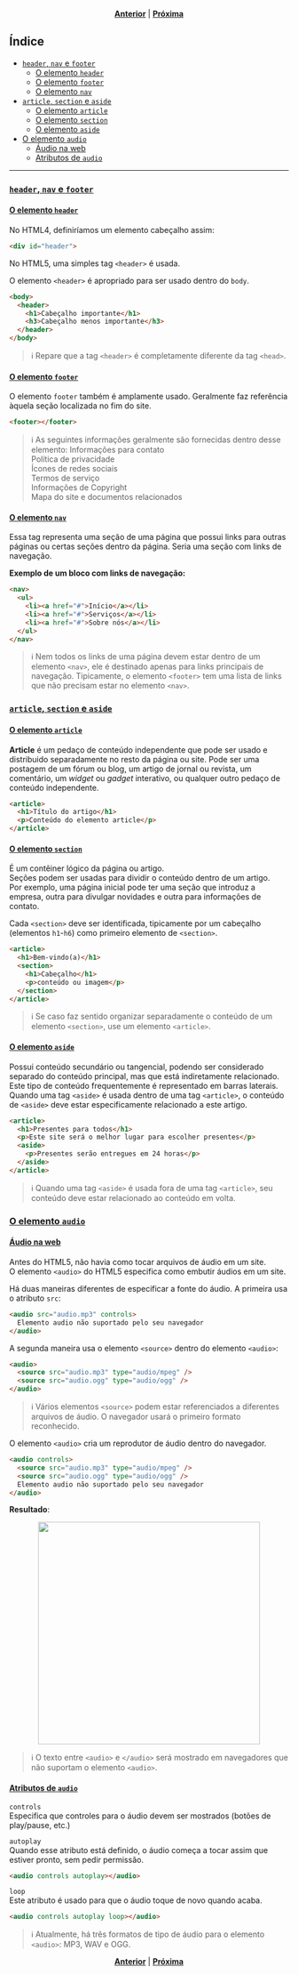 
<p align="center">
  <a href="#"><strong>Anterior</strong></a>
  |
  <a href="#"><strong>Próxima</strong></a>
</p>

## Índice
- [`header`, `nav` e `footer`](#header-nav-e-footer)
  - [O elemento `header`](#o-elemento-header)
  - [O elemento `footer`](#o-elemento-footer)
  - [O elemento `nav`](#o-elemento-nav)
- [`article`, `section` e `aside`](#article-section-e-aside)
  - [O elemento `article`](#o-elemento-article)
  - [O elemento `section`](#o-elemento-section)
  - [O elemento `aside`](#o-elemento-aside)
- [O elemento `audio`](o-elemento-audio)
  - [Áudio na web](#áudio-na-web)
  - [Atributos de `audio`](#atributos-de-audio)
-----
### [`header`, `nav` e `footer`](#índice)
#### [O elemento `header`](#índice)
No HTML4, definiríamos um elemento cabeçalho assim:

```html
<div id="header">
```

No HTML5, uma simples tag `<header>` é usada.

O elemento `<header>` é apropriado para ser usado dentro do `body`.

```html
<body>
  <header>
    <h1>Cabeçalho importante</h1>
    <h3>Cabeçalho menos importante</h3>
  </header>
</body>
```

> :information_source: Repare que a tag `<header>` é completamente diferente da tag `<head>`.

#### [O elemento `footer`](#índice)
O elemento `footer` também é amplamente usado. Geralmente faz referência àquela seção localizada no fim do site.

```html
<footer></footer>
```

> :information_source: As seguintes informações geralmente são fornecidas dentro desse elemento: Informações para contato<br>Política de privacidade<br>Ícones de redes sociais<br>Termos de serviço<br>Informações de Copyright<br>Mapa do site e documentos relacionados

#### [O elemento `nav`](#índice)
Essa tag representa uma seção de uma página que possui links para outras páginas ou certas seções dentro da página. Seria uma seção com links de navegação.

__Exemplo de um bloco com links de navegação:__

```html
<nav>
  <ul>
    <li><a href="#">Início</a></li>
    <li><a href="#">Serviços</a></li>
    <li><a href="#">Sobre nós</a></li>
  </ul>
</nav>
```

> :information_source: Nem todos os links de uma página devem estar dentro de um elemento `<nav>`, ele é destinado apenas para links principais de navegação. Tipicamente, o elemento `<footer>` tem uma lista de links que não precisam estar no elemento `<nav>`.

### [`article`, `section` e `aside`](índice)
#### [O elemento `article`](#índice)
__Article__ é um pedaço de conteúdo independente que pode ser usado e distribuido separadamente no resto da página ou site. Pode ser uma postagem de um fórum ou blog, um artigo de jornal ou revista, um comentário, um *widget* ou *gadget* interativo, ou qualquer outro pedaço de conteúdo independente.

```html
<article>
  <h1>Título do artigo</h1>
  <p>Conteúdo do elemento article</p>
</article>
```

#### [O elemento `section`](#índice)
É um contêiner lógico da página ou artigo.<br>
Seções podem ser usadas para dividir o conteúdo dentro de um artigo.<br>
Por exemplo, uma página inicial pode ter uma seção que introduz a empresa, outra para divulgar novidades e outra para informações de contato.

Cada `<section>` deve ser identificada, tipicamente por um cabeçalho (elementos `h1`-`h6`) como primeiro elemento de `<section>`.

```html
<article>
  <h1>Bem-vindo(a)</h1>
  <section>
    <h1>Cabeçalho</h1>
    <p>conteúdo ou imagem</p>
  </section>
</article>
```

> :information_source: Se caso faz sentido organizar separadamente o conteúdo de um elemento `<section>`, use um elemento `<article>`.

#### [O elemento `aside`](#índice)
Possui conteúdo secundário ou tangencial, podendo ser considerado separado do conteúdo principal, mas que está indiretamente relacionado.<br>
Este tipo de conteúdo frequentemente é representado em barras laterais.<br>
Quando uma tag `<aside>` é usada dentro de uma tag `<article>`, o conteúdo de `<aside>` deve estar especificamente relacionado a este artigo.

```html
<article>
  <h1>Presentes para todos</h1>
  <p>Este site será o melhor lugar para escolher presentes</p>
  <aside>
    <p>Presentes serão entregues em 24 horas</p>
  </aside>
</article>
```

> :information_source: Quando uma tag `<aside>` é usada fora de uma tag `<article>`, seu conteúdo deve estar relacionado ao conteúdo em volta.

### [O elemento `audio`](índice)
#### [Áudio na web](#índice)
Antes do HTML5, não havia como tocar arquivos de áudio em um site.<br>
O elemento `<audio>` do HTML5 especifica como embutir áudios em um site.

Há duas maneiras diferentes de especificar a fonte do áudio. A primeira usa o atributo `src`:

```html
<audio src="audio.mp3" controls>
  Elemento audio não suportado pelo seu navegador
</audio>
```

A segunda maneira usa o elemento `<source>` dentro do elemento `<audio>`:

```html
<audio>
  <source src="audio.mp3" type="audio/mpeg" />
  <source src="audio.ogg" type="audio/ogg" />
</audio>
```

> :information_source: Vários elementos `<source>` podem estar referenciados a diferentes arquivos de áudio. O navegador usará o primeiro formato reconhecido.

O elemento `<audio>` cria um reprodutor de áudio dentro do navegador.

```html
<audio controls>
  <source src="audio.mp3" type="audio/mpeg" />
  <source src="audio.ogg" type="audio/ogg" />
  Elemento audio não suportado pelo seu navegador
</audio>
```

__Resultado__:

<p align="center">
  <img src="https://api.sololearn.com/DownloadFile?id=2547" width=400 />
</p>

> :information_source: O texto entre `<audio>` e `</audio>` será mostrado em navegadores que não suportam o elemento `<audio>`.

#### [Atributos de `audio`](#índice)
`controls`<br>
Especifica que controles para o áudio devem ser mostrados (botões de play/pause, etc.)

`autoplay`<br>
Quando esse atributo está definido, o áudio começa a tocar assim que estiver pronto, sem pedir permissão.

```html
<audio controls autoplay></audio>
```

`loop`<br>
Este atributo é usado para que o áudio toque de novo quando acaba.

```html
<audio controls autoplay loop></audio>
```

> :information_source: Atualmente, há três formatos de tipo de áudio para o elemento `<audio>`: MP3, WAV e OGG.

<p align="center">
  <a href="#"><strong>Anterior</strong></a>
  |
  <a href="#"><strong>Próxima</strong></a>
</p>
<!--stackedit_data:
eyJoaXN0b3J5IjpbMTU2MDcxODMxNSwxMDYxNDYxNjM2XX0=
-->